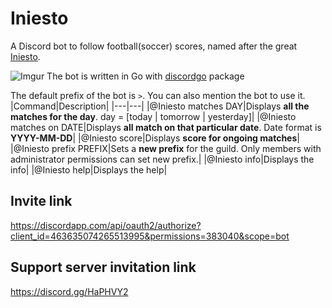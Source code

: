# Iniesto
A Discord bot to follow football(soccer) scores, named after the great [Iniesto](https://youtu.be/pCVF0CSRTYA?t=95).

![Imgur](https://cdn.discordapp.com/avatars/463635074265513995/139f21151cb63ed4c1ab7be2ef26f432.png?size=2048)
The bot is written in Go with [discordgo](https://github.com/bwmarrin/discordgo) package

The default prefix of the bot is `>`. You can also mention the bot to use it.
|Command|Description|
|---|---|
|@Iniesto matches DAY|Displays **all the matches for the day**. day = [today | tomorrow | yesterday]|
|@Iniesto matches on DATE|Displays **all match on that particular date**. Date format is **YYYY-MM-DD**|
|@Iniesto score|Displays **score for ongoing matches**|
|@Iniesto prefix PREFIX|Sets a **new prefix** for the guild. Only members with administrator permissions can set new prefix.|
|@Iniesto info|Displays the info|
|@Iniesto help|Displays the help|

## Invite link 
https://discordapp.com/api/oauth2/authorize?client_id=463635074265513995&permissions=383040&scope=bot

## Support server invitation link
https://discord.gg/HaPHVY2